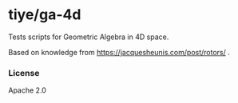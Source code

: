 # tiye/ga-4d

Tests scripts for Geometric Algebra in 4D space.

Based on knowledge from https://jacquesheunis.com/post/rotors/ .

### License

Apache 2.0
